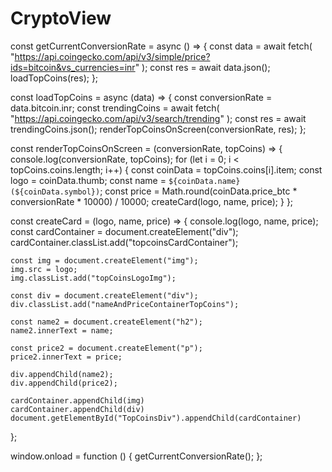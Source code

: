 # CryptoView
const getCurrentConversionRate = async () => {
    const data = await fetch(
      "https://api.coingecko.com/api/v3/simple/price?ids=bitcoin&vs_currencies=inr"
    );
    const res = await data.json();
    loadTopCoins(res);
  };
  
  const loadTopCoins = async (data) => {
    const conversionRate = data.bitcoin.inr;
    const trendingCoins = await fetch(
      "https://api.coingecko.com/api/v3/search/trending"
    );
    const res = await trendingCoins.json();
    renderTopCoinsOnScreen(conversionRate, res);
  };
  
  const renderTopCoinsOnScreen = (conversionRate, topCoins) => {
    console.log(conversionRate, topCoins);
    for (let i = 0; i < topCoins.coins.length; i++) {
      const coinData = topCoins.coins[i].item;
      const logo = coinData.thumb;
      const name = `${coinData.name} (${coinData.symbol})`;
      const price =
        Math.round(coinData.price_btc * conversionRate * 10000) / 10000;
      createCard(logo, name, price);
    }
  };
  
  const createCard = (logo, name, price) => {
    console.log(logo, name, price);
    const cardContainer = document.createElement("div");
    cardContainer.classList.add("topcoinsCardContainer");
  
    const img = document.createElement("img");
    img.src = logo;
    img.classList.add("topCoinsLogoImg");
  
    const div = document.createElement("div");
    div.classList.add("nameAndPriceContainerTopCoins");
  
    const name2 = document.createElement("h2");
    name2.innerText = name;
  
    const price2 = document.createElement("p");
    price2.innerText = price;
  
    div.appendChild(name2);
    div.appendChild(price2);
  
    cardContainer.appendChild(img)
    cardContainer.appendChild(div)
    document.getElementById("TopCoinsDiv").appendChild(cardContainer)
  };
  
  window.onload = function () {
    getCurrentConversionRate();
  };

